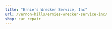 ```yaml
---
title: "Ernie's Wrecker Service, Inc"
url: /vernon-hills/ernies-wrecker-service-inc/
shop: car repair
---
```

